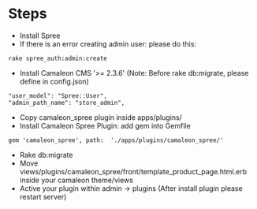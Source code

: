 # Steps
* Install Spree
* If there is an error creating admin user: please do this:
```
rake spree_auth:admin:create
```
* Install Camaleon CMS '>= 2.3.6' (Note: Before rake db:migrate, please define in config.json)
 ```
 "user_model": "Spree::User",
 "admin_path_name": "store_admin",
 ```
* Copy camaleon_spree plugin inside apps/plugins/
* Install Camaleon Spree Plugin: add gem into Gemfile
```
gem 'camaleon_spree', path:  './apps/plugins/camaleon_spree/'
```
* Rake db:migrate
* Move views/plugins/camaleon_spree/front/template_product_page.html.erb inside your camaleon theme/views
* Active your plugin within admin -> plugins (After install plugin please restart server)